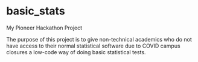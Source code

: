 # basic_stats
My Pioneer Hackathon Project

The purpose of this project is to give non-technical academics who do not have access to their normal statistical software due to COVID campus closures a low-code way of doing basic statistical tests.
